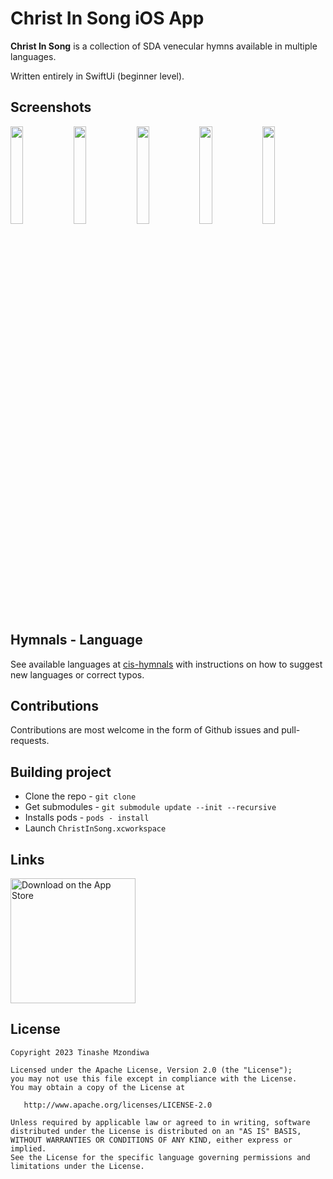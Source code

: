 # Christ In Song iOS App  

**Christ In Song** is a collection of SDA venecular hymns available in multiple languages. 

Written entirely in SwiftUi (beginner level). 

## Screenshots
<img src="art/1.png" width="20%" /><img src="art/2.png" width="20%" /><img src="art/3.png" width="20%" /><img src="art/4.png" width="20%" /><img src="art/5.png" width="20%" />

## Hymnals - Language

See available languages at [cis-hymnals](https://github.com/TinasheMzondiwa/cis-hymnals) with instructions on how to suggest new languages or correct typos.

## Contributions

Contributions are most welcome in the form of Github issues and pull-requests.

## Building project
* Clone the repo - `git clone`
* Get submodules - `git submodule update --init --recursive`
* Installs pods - `pods - install`
* Launch `ChristInSong.xcworkspace`


## Links
<a href='https://apps.apple.com/za/app/christ-in-song-multi-language/id1067718185'><img alt='Download on the App Store' src='https://developer.apple.com/assets/elements/badges/download-on-the-app-store.svg' width="200px"/></a>

## License

    Copyright 2023 Tinashe Mzondiwa
    
    Licensed under the Apache License, Version 2.0 (the "License");
    you may not use this file except in compliance with the License.
    You may obtain a copy of the License at
    
       http://www.apache.org/licenses/LICENSE-2.0
    
    Unless required by applicable law or agreed to in writing, software
    distributed under the License is distributed on an "AS IS" BASIS,
    WITHOUT WARRANTIES OR CONDITIONS OF ANY KIND, either express or implied.
    See the License for the specific language governing permissions and
    limitations under the License.

